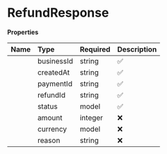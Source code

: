 # RefundResponse



**Properties**

| Name | Type | Required | Description |
| :-------- | :----------| :----------| :----------|
    | businessId | string | ✅ | The unique identifier of the business issuing the refund. |
    | createdAt | string | ✅ | The timestamp of when the refund was created in UTC. |
    | paymentId | string | ✅ | The unique identifier of the payment associated with the refund. |
    | refundId | string | ✅ | The unique identifier of the refund. |
    | status | model | ✅ |  |
    | amount | integer | ❌ | The refunded amount. |
    | currency | model | ❌ |  |
    | reason | string | ❌ | The reason provided for the refund, if any. Optional. |




<!-- This file was generated by liblab | https://liblab.com/ -->